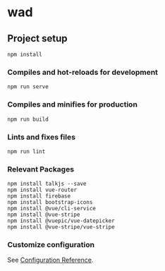 # wad

## Project setup
```
npm install
```

### Compiles and hot-reloads for development
```
npm run serve
```

### Compiles and minifies for production
```
npm run build
```

### Lints and fixes files
```
npm run lint
```

### Relevant Packages

```
npm install talkjs --save
npm install vue-router
npm install firebase
npm install bootstrap-icons
npm install @vue/cli-service
npm install @vue-stripe
npm install @vuepic/vue-datepicker
npm install @vue-stripe/vue-stripe

```

### Customize configuration
See [Configuration Reference](https://cli.vuejs.org/config/).

